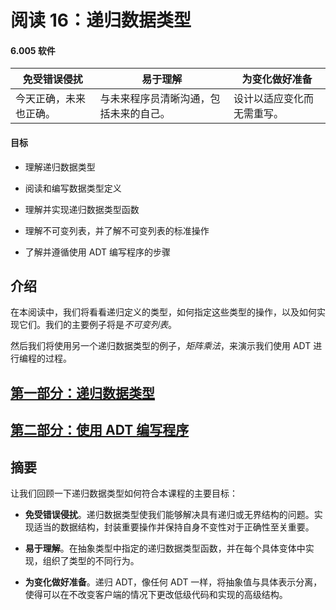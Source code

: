 # 阅读 16：递归数据类型

#### 6.005 软件

| 免受错误侵扰 | 易于理解 | 为变化做好准备 |
| --- | --- | --- |
| 今天正确，未来也正确。 | 与未来程序员清晰沟通，包括未来的自己。 | 设计以适应变化而无需重写。 |

#### 目标

+   理解递归数据类型

+   阅读和编写数据类型定义

+   理解并实现递归数据类型函数

+   理解不可变列表，并了解不可变列表的标准操作

+   了解并遵循使用 ADT 编写程序的步骤

## 介绍

在本阅读中，我们将看看递归定义的类型，如何指定这些类型的操作，以及如何实现它们。我们的主要例子将是*不可变列表*。

然后我们将使用另一个递归数据类型的例子，*矩阵乘法*，来演示我们使用 ADT 进行编程的过程。

## [第一部分：递归数据类型](recursive/)

## [第二部分：使用 ADT 编写程序](matexpr/)

## 摘要

让我们回顾一下递归数据类型如何符合本课程的主要目标：

+   **免受错误侵扰**。递归数据类型使我们能够解决具有递归或无界结构的问题。实现适当的数据结构，封装重要操作并保持自身不变性对于正确性至关重要。

+   **易于理解**。在抽象类型中指定的递归数据类型函数，并在每个具体变体中实现，组织了类型的不同行为。

+   **为变化做好准备**。递归 ADT，像任何 ADT 一样，将抽象值与具体表示分离，使得可以在不改变客户端的情况下更改低级代码和实现的高级结构。
